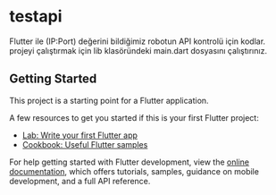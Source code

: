 # testapi

Flutter ile (IP:Port) değerini bildiğimiz robotun API kontrolü için kodlar.
projeyi çalıştırmak için lib klasöründeki main.dart dosyasını çalıştırınız.


## Getting Started

This project is a starting point for a Flutter application.

A few resources to get you started if this is your first Flutter project:

- [Lab: Write your first Flutter app](https://docs.flutter.dev/get-started/codelab)
- [Cookbook: Useful Flutter samples](https://docs.flutter.dev/cookbook)

For help getting started with Flutter development, view the
[online documentation](https://docs.flutter.dev/), which offers tutorials,
samples, guidance on mobile development, and a full API reference.
